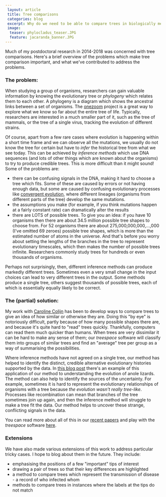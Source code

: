 ```yaml
---		
 layout: article
 title: Tree comparisons
 categories: blog
 excerpt: Why do we need to be able to compare trees in biologically meaningful ways?
 image:
  teaser: phylocladus_teaser.JPG
  feature: jacaranda_banner.JPG
---		
```


Much of my postdoctoral research in 2014-2018 was concerned with tree comparisons. Here's a brief overview of the problems which make tree comparison important, and what we've contributed to address the problems.

### The problem:

When studying a group of organisms, researchers can gain valuable information by knowing the evolutionary tree or *phylogeny* which relates them to each other. A phylogeny is a diagram which shows the ancestral links between a set of organisms. The <a href="http://www.onezoom.org/" target="_blank">onezoom</a> project is a great way to explore what we know so far about the entire tree of life. Typically, researchers are interested in a much smaller part of it, such as the tree of mammals, or the tree of a single virus, tracking the evolution of different strains.

Of course, apart from a few rare cases where evolution is happening within a short time frame and we can observe all the mutations, we usually do not know the tree for certain but have to *infer* the historical tree from what we see today. This can be achieved by *inference methods* which use DNA sequences (and lots of other things which are known about the organisms) to try to produce credible trees. This is more difficult than it might sound! Some of the problems are:
* there can be confusing signals in the DNA, making it hard to choose a tree which fits. Some of these are caused by errors or not having enough data, but some are caused by confusing evolutionary processes like [convergent evolution](https://en.wikipedia.org/wiki/Convergent_evolution), where different lineages (organisms from different parts of the tree) develop the same mutations.
* the assumptions you make (for example, if you think mutations happen at a fairly constant rate) can dramatically alter the results
* there are LOTS of possible trees. To give you an idea: if you have 10 organisms then there are about 34.5 million possible tree shapes to choose from. For 52 organisms there are about 275,000,000,000,...,000 (I've omitted 69 zeroes) possible tree shapes, which is more than the estimated number of atoms in the universe. And that's before you worry about setting the lengths of the branches in the tree to represent evolutionary timescales, which then makes the number of possible trees infinite. Researchers commonly study trees for hundreds or even thousands of organisms.

Perhaps not surprisingly, then, different inference methods can produce markedly different trees. Sometimes even a very small change in the input choices can lead to very different trees in the output. Some methods produce a single tree, others suggest thousands of possible trees, each of which is essentially equally likely to be correct.

### The (partial) solution:

My work with [Caroline Colijn](https://www.imperial.ac.uk/people/c.colijn) has been to develop ways to compare trees to give an idea of how similar or otherwise they are. Doing this "by eye" is notoriously difficult, partly because of how many possible shapes there are, and because it's quite hard to "read" trees quickly. Thankfully, computers can read them much quicker than humans. When trees are very dissimilar it can be hard to make any sense of them; our *treespace* software will classify them into groups of similar trees and find an "average" tree per group as a way of summarising the possibilities.

Where inference methods have not agreed on a single tree, our method has helped to identify the distinct, credible alternative evolutionary histories supported by the data. In <a href="http://www.anoleannals.org/2016/07/05/resolving-phylogenetic-uncertainty-in-anoles-using-treescape/" target="_blank">this blog post</a> there's an example of this application of our method to understanding the evolution of anole lizards. The method can also help to identify the sources of the uncertainty. For example, sometimes it is hard to represent the evolutionary relationships of organisms with a tree because *the evolution wasn't really tree-like*. Processes like recombination can mean that branches of the tree sometimes join up again, and then the inference method will struggle to make a tree fit the data. Our method helps to uncover these strange, conflicting signals in the data.

You can read more about all of this in our <a href="/publications" target="_blank">recent papers</a> and play with the *treespace* software <a href="shiny.imperial-stats-experimental.co.uk/users/mlkendal/treespace" target="_blank">here</a>.

### Extensions

We have also made various extensions of this work to address particular tricky cases. I hope to blog about them in the future. They include:
* emphasising the positions of a few "important" tips of interest
* drawing a pair of trees so that their key differences are highlighted
* a method to compare trees which represent the transmission of disease - a record of who infected whom
* methods to compare trees in instances where the labels at the tips do not match
